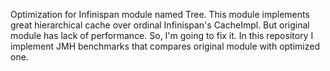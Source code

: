 Optimization for Infinispan module named Tree. This module implements great hierarchical cache over ordinal Infinispan's CacheImpl. But original module has lack of performance. So, I'm going to fix it.
In this repository I implement JMH benchmarks that compares original module with optimized one.

